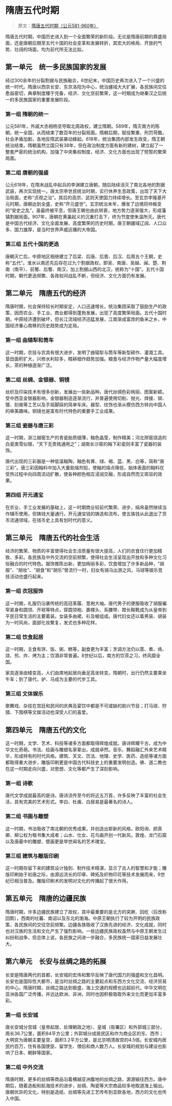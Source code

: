 # 隋唐五代时期

> 原文：[隋唐五代时期（公元581-960年）](https://m.chnmuseum.cn/portals/0/web/zt/gudai/detail6.html)

隋唐五代时期，中国历史进入到一个全面繁荣的新阶段。无论是隋唐前期的鼎盛局面，还是唐朝后期至五代十国的社会变革和发展转折，其宏大的格局、开放的气势、壮阔的场面，均为前代所无法比拟。

## 第一单元　统一多民族国家的发展

经过300余年的分裂割据与民族融合，6世纪末，中国历史再次进入了一个兴盛的统一时代。隋唐以西京长安、东京洛阳为中心，统治疆域大大扩展，各民族间交往愈益密切，典章制度臻于完备，经济、文化空前繁荣，这一时期成为继秦汉之后统一的多民族国家的重要发展阶段。

### 第一组 隋朝的统一

公元581年，外戚大丞相杨坚夺取北周政权，建立隋朝。589年，隋灭南方的陈朝，统一全国，从而结束了数百年的分裂局面。隋朝后期，赋役繁重、刑罚苛酷，社会矛盾加剧，各地反隋武装暴动蜂起。618年，统治集团内部发生政变，隋王朝统治结束。隋朝虽然立国只有38年，但在政治制度方面有新的建树，建立起了一整套严密的统治机构，加强了中央集权制度，经济、文化方面也出现了短暂的繁荣局面。

### 第二组 唐朝的强盛

公元618年，在隋末战乱中起兵的李渊建立唐朝，随后陆续消灭了南北各地的割据武装，再次实现统一。唐太宗李世民统治时期，实行休养生息政策，出现了天下大治局面，史称“贞观之治”。其后的高宗、武则天使国力持续增长。至玄宗李隆基开元时期，唐朝达到全盛，史称“开元盛世”。玄宗统治末年，爆发了边境将帅叛变的“安史之乱”，虽最终被平息，但唐王朝也由此转衰，地方势力逐渐强大，形成藩镇割据局面。907年，唐朝在黄巢起义的沉重打击下，终为节度使朱温所灭。唐代是中国古代经济、文化全面发展、高度繁荣的历史时期，唐王朝疆域辽阔、人口众多、国力雄厚，是当时世界声威远播的大帝国。

### 第三组 五代十国的更迭

唐朝灭亡后，中原地区相继建立了后梁、后唐、后晋、后汉、后周五个王朝，史称“五代”。淮水以南还先后存在过九个割据政权，即吴、南唐、吴越、闽、楚、荆南（南平）、前蜀、后蜀、南汉，加上割据山西的北汉，统称为“十国”。五代十国时期，朝代更迭频繁、各政权间战乱不断，但经济、文化方面仍有发展。

## 第二单元　隋唐五代的经济

隋唐时期，社会保持较长时期安定，人口迅速增长，统治集团采取了鼓励生产的政策，因而农业、手工业、商业都得到蓬勃发展，出现了高度繁荣局面。五代十国时期，中原经济遭到破坏，但长江流域经济迅猛发展，江南渐成富庶的鱼米之乡，中国经济重心南移的历史趋势成为定局。

### 第一组 曲辕犁和筒车

这一时期，农技与农具有很大进步，发明了曲辕犁与筒车等新型耕作、灌溉工具。垦田面积扩大，兴修水利较多，精耕细作趋势加强。粮食与经济作物产量大幅度增长，茶的种植逐渐广泛。

### 第二组 丝绸、金银器、铜镜

丝织及印染技术有很多创新，发展出一些新品种。唐代丝绸色彩绚丽、图案新颖。受中西亚金银器影响，金银器制造逐渐流行，并普遍使用切削、抛光、焊接、铆、镀、刻凿等工艺以及手摇脚踩的简单车床。器型、纹饰也渐从模仿西方转向中国人的审美趣味。铜镜也是富有时代特色的重要手工业成果。

### 第三组 瓷器与唐三彩

这一时期，浙江越窑生产的青瓷胎质细薄，釉色晶莹，制作精美；河北邢窑烧造的白瓷类雪似银，“天下无贵贱通用之”；湖南长沙窑的釉下彩瓷则丰富了瓷器的装饰。

唐代出现的三彩器是一种低温釉陶，釉色有黄、绿、褐、蓝、黑、白等，简称“唐三彩”。唐三彩因釉料中加入大量助熔剂铅，使釉的熔点降低，胎体表面的釉料在受热过程中向四周流动扩散，使各种颜色相互浸润交融，形成自然而又斑驳的效果。

### 第四组 开元通宝

在农业、手工业发展的基础上，这一时期商业较前代繁荣、进步，绢帛虽然继续当作辅币使用，但铸钱大量通行。开元通宝钱的铸造和流布，使五铢钱从此退出了货币流通领域，在钱币史上具有划时代的意义。

## 第三单元　隋唐五代的社会生活

经济的繁荣、物质的丰富使得社会生活质量有很大提高，人们的衣食住行更加精致、多彩。各民族及中外交流的空前频繁，使得社会生活呈现出开放和多种文化习俗融合的时代特色。服饰推陈出新，更加绚丽多彩，饮食增加了许多新品种，“胡服”、“胡妆”、“胡食”和“胡乐”曾流行一时，妇女有骑马出游之风，马球等娱乐竞技活动也盛行起来。

### 第一组 衣冠服饰

这一时期，礼服仍沿袭传统的高冠革履、宽袍大袖。唐代男子的便服吸收了胡服褊窄紧身和圆领、开衩等特点，穿圆领袍、裹幞头、系腰带、蹬长靿靴成为从皇帝到平民日常生活的主要着装。女装多由裙、衫及帔组成。唐代妇女还以着男装、胡装为一时风尚，面部化妆繁复，发式也多种花样。

### 第二组 饮食起居

这一时期，主食有饼、饭、粥、糕等，副食更为丰富；烹调方法仍以蒸、煮、烙、烧、煎、炸、烤为主；饮酒非常普遍。8世纪以后，南方的饮茶之习，终风靡全国。

家具逐渐由矮变高，人们由席地起居向垂足高坐转变。隋朝时，出行仍然主要乘坐牛车；到了唐代，驴、马成为主要的代步工具。

### 第三组 文体娱乐

歌舞戏、杂技在宫廷和民间的庆典及宴饮中都是不可或缺的助兴节目；打马球、狩猎、下围棋等文娱活动也深受人们的喜爱。

## 第四单元　隋唐五代的文化

这一时期，文学、艺术、科技等诸多方面都取得辉煌成就。唐诗辉耀千古，成为中华文化奇葩。书法、绘画与雕塑名家辈出，成就卓然。音乐、舞蹈融汇外来艺术精华，形成特有的时代风格。建筑、天文、历法、地理、史学、医药、造纸等诸方面都取得重大进步，雕版印刷更是中国古代科技史上的重要发明创造。佛、道二教也在这一时期走向兴盛，对思想、文化等都产生了深刻影响。

### 第一组 诗歌

唐代文学成就最高的是诗。唐诗流传至今的将近五万首，许多反映了丰富的社会生活，具有完美的艺术形式。李白、杜甫、白居易是最著名的诗人。

### 第二组 书画与雕塑

这一时期，书法吸收了南北朝的优秀成果，并创造出崭新的风格，欧阳询、颜真卿、柳公权为楷书集大成者；山水、仕女、花鸟画开创一代新风，敦煌、龙门石窟以及唐墓中的雕塑、壁画更是举世闻名的艺术瑰宝。

### 第三组 建筑与雕版印刷

这一时期存留下来的建筑设计独到、制作技术精湛，显示了古人的智慧和才能；雕版印刷始于初唐之际，由源远流长的印章、碑拓及织物印花等技术发展而来，9世纪已相当普及。雕版印刷术的发明对文化的传播起了很大作用。

## 第五单元　隋唐的边疆民族

隋唐时期，许多边疆民族建立了政权，其中最重要的是北方的突厥、回纥（后改称回鹘），西南的吐蕃、南诏以及东北的渤海。中原王朝执行了较为开明的民族政策，各民族间的交往空前频繁。边疆各族吸收了汉族先进的经济、文化成就，同时也对汉族的生活和文化产生了强烈影响。一些边疆民族政权虽然与中原王朝发生过纠纷和战争，但总体上说，各民族之间进一步融合，多民族统一国家日益发展壮大。

## 第六单元　长安与丝绸之路的拓展

长安是隋唐两代的首都，长安城的宏伟和繁华反映了唐代国力的强盛和文化昌明。长安也是国际性大都市，是当时丝绸之路的主要起点和东西方文化交流、经济贸易的中心。隋唐时期，丝绸之路达到极盛，海上交通的规模也远超前代。中华文明在亚洲各国广泛传播，并远达欧洲、非洲，同时也因积极吸取外来文化而更加丰富多彩。

### 第一组 长安城

唐长安城分宫城（皇帝起居、处理朝政之地）、皇城（衙署区）和外郭城三部分，周长36.7公里，面积84平方公里；外郭城分成居民区和作为商业区的东、西市；大明宫为唐朝主要皇宫，面积3.2平方公里，是北京明清故宫的4.5倍。长安城内居民约百万，住有各国使臣、留学生、僧侣和商人数万人。长安城的规划与建设也影响了日本、朝鲜等国家。

### 第二组 中外交流

隋唐时期，更多的丝绸等商品沿着横越亚洲腹地的丝绸之路，源源输往西方。唐中期后，随着造船和航海技术的进步，丝绸、陶瓷等大宗商品较多地取道海上输出。唐朝优异的文化，特别是造纸、丝绸等先进工艺传布到亚欧各地，西方的文化也传入中国。